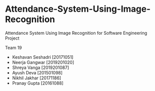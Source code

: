 # Attendance-System-Using-Image-Recognition
Attendance System Using Image Recognition for Software Engineering Project

Team 19

- Keshavan Seshadri [20171051]
- Neerja Gangwar [2019201020]
- Shreya Vanga [2019201087]
- Ayush Deva [201501098]
- Nikhil Jakhar [20171186]
- Pranay Gupta [20161088]

